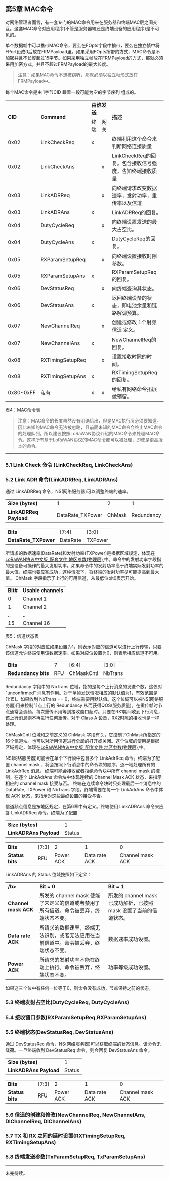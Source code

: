 
## **第5章 MAC命令**

对网络管理者而言，有一套专门的MAC命令用来在服务器和终端MAC层之间交互。这套MAC命令对应用程序(不管是服务器端还是终端设备的应用程序)是不可见的。

单个数据帧中可以携带MAC命令，要么在FOpts字段中捎带，要么在独立帧中将FPort设成0后放在FRMPayload里。如果采用FOpts捎带的方式，MAC命令是不加密并且不长度超过15字节。如果采用独立帧放在FRMPayload的方式，那就必须采用加密方式，并且不超过FRMPayload的最大长度。

> 注意：如果MAC命令不想被窃听，那就必须以独立帧形式放在FRMPayload中。

每个MAC命令是由 1字节CID 跟着一段可能为空的字节序列 组成的。

<table>
   <tr>
      <td rowspan="2" ><b>CID</b></td>
      <td rowspan="2" ><b>Command</b></td>
      <td colspan="2" ><b>由谁发送</b></td>
	  <td rowspan="2" ><b>描述</b></td>
   </tr>
   <tr>
      <td>终端</td>
      <td>网关</td>
   </tr>
   <tr>
      <td>0x02</td>
      <td>LinkCheckReq</td>
      <td>x</td>
      <td></td>
	  <td>终端利用这个命令来判断网络连接质量</td>
   </tr>
   <tr>
      <td>0x02</td>
      <td>LinkCheckAns</td>
      <td></td>
      <td>x</td>
	  <td>LinkCheckReq的回复。包含接收信号强度，告知终端接收质量</td>
   </tr>
   <tr>
      <td>0x03</td>
      <td>LinkADRReq</td>
      <td></td>
      <td>x</td>
	  <td>向终端请求改变数据速率，发射功率，重传率以及信道</td>
   </tr>
   <tr>
      <td>0x03</td>
      <td>LinkADRAns</td>
      <td>x</td>
      <td></td>
	  <td>LinkADRReq的回复。</td>
   </tr>
   <tr>
      <td>0x04</td>
      <td>DutyCycleReq</td>
      <td></td>
      <td>x</td>
	  <td>向终端设置发送的最大占空比。</td>
   </tr>
   <tr>
      <td>0x04</td>
      <td>DutyCycleAns</td>
      <td>x</td>
      <td></td>
	  <td>DutyCycleReq的回复。</td>
   </tr>
   <tr>
      <td>0x05</td>
      <td>RXParamSetupReq</td>
      <td></td>
      <td>x</td>
	  <td>向终端设置接收时隙参数。</td>
   </tr>
   <tr>
      <td>0x05</td>
      <td>RXParamSetupAns</td>
      <td>x</td>
      <td></td>
	  <td>RXParamSetupReq的回复。</td>
   </tr>
   <tr>
      <td>0x06</td>
      <td>DevStatusReq</td>
      <td></td>
      <td>x</td>
	  <td>向终端查询其状态。</td>
   </tr>
   <tr>
      <td>0x06</td>
      <td>DevStatusAns</td>
      <td>x</td>
      <td></td>
	  <td>返回终端设备的状态，即电池余量和链路解调预算。</td>
   </tr>
   <tr>
      <td>0x07</td>
      <td>NewChannelReq</td>
      <td></td>
      <td>x</td>
	  <td>创建或修改 1个射频信道 定义。</td>
   </tr>
   <tr>
      <td>0x07</td>
      <td>NewChannelAns</td>
      <td>x</td>
      <td></td>
	  <td>NewChannelReq的回复。</td>
   </tr>
   <tr>
      <td>0x08</td>
      <td>RXTimingSetupReq</td>
      <td></td>
      <td>x</td>
	  <td>设置接收时隙的时间。</td>
   </tr>
   <tr>
      <td>0x08</td>
      <td>RXTimingSetupAns</td>
      <td>x</td>
      <td></td>
	  <td>RXTimingSetupReq的回复。</td>
   </tr>
   <tr>
      <td>0x80~0xFF</td>
      <td>私有</td>
      <td>x</td>
      <td>x</td>
	  <td>给私有网络命令拓展做预留。</td>
   </tr>
</table>

表4：MAC命令表

> 注意：MAC命令的长度虽然没有明确给出，但是MAC执行层必须要知道。因此未知的MAC命令无法被忽略，且前面未知的MAC命令会终止MAC命令的处理队列。所以建议按照LoRaWAN协议介绍的MAC命令来处理MAC命令。这样所有基于LoRaWAN协议的MAC命令都可以被处理，即使是更高版本的命令。

---

### <a name="5.1">5.1 Link Check 命令 (LinkCheckReq, LinkCheckAns)</a>


### <a name="5.2">5.2 Link ADR 命令(LinkADRReq, LinkADRAns)</a>

通过 LinkADRReq 命令，NS(网络服务器)可以调整终端的速率。

<table>
   <tr>
      <td><b>Size (bytes)</b></td>   
      <td>1</td>   
	  <td>2</td>  
	  <td>1</td>  
   </tr>
   <tr>
      <td><b>LinkADRReq Payload</b></td>
      <td>DataRate_TXPower</td>
	  <td>ChMask</td>
	  <td>Redundancy</td>
   </tr>
</table>

<table>
   <tr>
      <td><b>Bits</b></td>   
      <td>[7:4]</td>   
	  <td>[3:0]</td>  
   </tr>
   <tr>
      <td><b>DataRate_TXPower</b></td>
      <td>DataRate</td>
	  <td>TXPower</td>
   </tr>
</table>

所请求的数据速率(DataRate)和发射功率(TXPower)是根据区域规定，体现在[LoRaWAN协议中文版_配套文件 地区参数(物理层) ](http://blog.csdn.net/iotisan/article/details/55056092)中。命令中的发射功率字段指的是设备可操作的最大发射功率。如果命令中的发射功率高于终端实际发射功率的最大值，终端也要应答成功，这种情况下，将终端的发射功率尽可能提高到最大值。 ChMask 字段指示了上行的可用信道，从最低位bit0表示开始。

<table>
   <tr>
      <td><b>Bit#</b></td>   
      <td><b>Usable channels</b></td>   
   </tr>
   <tr>
      <td>0</td>
      <td>Channel 1</td>
   </tr>
   <tr>
      <td>1</td>
      <td>Channel 2</td>
   </tr>
   <tr>
      <td>..</td>
      <td>..</td>
   </tr>
   <tr>
      <td>15</td>
      <td>Channel 16</td>
   </tr>
</table>

表5：信道状态表

ChMask 字段的对应位如果设置为1，则表示对应的信道可以进行上行传输，只要该信道允许终端使用该数据速率。如果对应位设置为0，则表示相应信道不可用。

<table>
   <tr>
      <td><b>Bits</b></td>   
      <td>7</td>   
	  <td>[6:4]</td>  
	  <td>[3:0]</td>  
   </tr>
   <tr>
      <td><b>Redundancy bits</b></td>
      <td>RFU</td>
	  <td>ChMaskCntl</td>
	  <td>NbTrans</td>
   </tr>
</table>

Redundancy 字段中的 NbTrans 位域，指的是每个上行消息的发送个数，这仅对 "unconfirmed" 消息有作用。对于单帧发送情况相应的默认值为1，有效范围是[1:15]。如果收到 NbTrans == 0，终端需要用默认值。这个位域可以被NS(网络服务器)用来控制节点上行的 Redundancy 从而获得QOS(服务质量)。在重传帧时节点通常会调频，每次重传不用等到接收窗口超时。只要在RX1期间收到下行消息，该上行消息则不再进行任何重传。对于 Class A 设备，RX2时隙的接收也是一样处理。

ChMaskCntl 位域和之前定义的 ChMask 字段有关，它控制了ChMask所指定的16个信道块。也可以对所用信道进行全局的打开或关闭。这个位域的使用是根据区域规定，体现在[LoRaWAN协议中文版_配套文件 地区参数(物理层) ](http://blog.csdn.net/iotisan/article/details/55056092)中。

NS(网络服务器)可能会在单个下行帧中包含多个 LinkAdrReq 命令。终端为了配置 channel mask ，将会按照下行消息中的命令块的顺序，逐一地处理所有的 LinkAdrReq 消息。 终端可能会接收或者拒绝命令块中所有 channel mask 的控制，在逐个 LinkAdrAns 命令块中体现连续的 Channel Mask ACK 状态，来指示相应的 channel mask 接受与否。 终端在连续命令块时只处理最后一个消息中的 DataRate, TXPower 和 NbTrans 字段。终端需要在每一个 LinkAdrAns 命令中体现 ACK 状态，来指示对这些最终设置的接受与否。


信道频点信息是按地区规定，在第6章中有定义。终端使用 LinkADRAns 命令来应答 LinkADRReq 命令。终端为了配置

<table>
   <tr>
      <td><b>Size (bytes)</b></td>   
      <td>1</td>   
   </tr>
   <tr>
      <td><b>LinkADRAns Payload</b></td>
      <td>Status</td>
   </tr>
</table>


<table>
   <tr>
      <td><b>Bits</b></td>   
      <td>[7:3]</td>   
	  <td>2</td>  
	  <td>1</td>  
	  <td>0</td>  
   </tr>
   <tr>
      <td><b>Status bits</b></td>
      <td>RFU</td>
	  <td>Power ACK</td>
	  <td>Data rate ACK</td>
	  <td>Channel mask ACK</td>
   </tr>
</table>

LinkADRAns 的 Status 位域按照如下定义：

<table>
   <tr>
      <td><b> /b></td>   
      <td><b>Bit = 0</b></td> 
	  <td><b>Bit = 1</b></td> 
   </tr>
   <tr>
      <td><b>Channel mask ACK</b></td>
      <td>所发的 channel mask 使能了未定义的信道或者禁用了所有信道。命令被丢弃，终端状态不变。</td>
	  <td>所发的 channel mask 已成功解析，已按照 mask 设置了当前的信道状态。</td>
   </tr>
   <tr>
      <td><b>Data rate ACK</b></td>
      <td>所请求的数据速率，终端无法识别，或者无法应用在当前信道中。命令被丢弃，终端状态不变。</td>
	  <td>数据速率成功设置。</td>
   </tr>
   <tr>
      <td><b>Power ACK</b></td>
      <td>所请求的发射功率不能在终端上执行。命令被丢弃，终端状态不变。</td>
	  <td>功率等级成功设置。</td>
   </tr>
</table>

如果这三个位中有任何一位等于0，则命令没有成功，节点保持之前的状态。


### <a name="5.3">5.3 终端发射占空比(DutyCycleReq, DutyCycleAns)</a>


### <a name="5.4">5.4 接收窗口参数(RXParamSetupReq,RXParamSetupAns)</a>


### <a name="5.5">5.5 终端状态(DevStatusReq, DevStatusAns)</a>

通过 DevStatusReq 命令，NS(网络服务器)可以获取终端的状态信息。该命令无载荷。一旦终端收到 DevStatusReq 命令，则会回复 DevStatusAns 命令。

<table>
   <tr>
      <td><b>Size (bytes)</b></td>   
      <td>1</td>   
   </tr>
   <tr>
      <td><b>LinkADRAns Payload</b></td>
      <td>Status</td>
   </tr>
</table>


<table>
   <tr>
      <td><b>Bits</b></td>   
      <td>[7:3]</td>   
	  <td>2</td>  
	  <td>1</td>  
	  <td>0</td>  
   </tr>
   <tr>
      <td><b>Status bits</b></td>
      <td>RFU</td>
	  <td>Power ACK</td>
	  <td>Data rate ACK</td>
	  <td>Channel mask ACK</td>
   </tr>
</table>



### <a name="5.6">5.6 信道的创建和修改(NewChannelReq, NewChannelAns, DlChannelReq, DlChannelAns)</a>


### <a name="5.7">5.7 TX 和 RX 之间的延时设置(RXTimingSetupReq, RXTimingSetupAns)</a>


### <a name="5.8">5.8 终端发送参数(TxParamSetupReq, TxParamSetupAns)</a>


---

未完待续。

